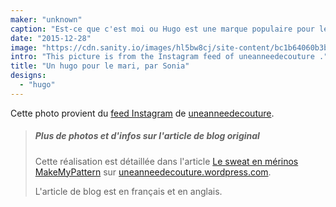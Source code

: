 ```yaml
---
maker: "unknown"
caption: "Est-ce que c'est moi ou Hugo est une marque populaire pour les maris ?"
date: "2015-12-28"
image: "https://cdn.sanity.io/images/hl5bw8cj/site-content/bc1b64060b3b0907157c2e1608b2b2610b81a4b0-1080x1080.jpg"
intro: "This picture is from the Instagram feed of uneanneedecouture ."
title: "Un hugo pour le mari, par Sonia"
designs:
  - "hugo"
---
```


Cette photo provient du [feed Instagram](https://www.instagram.com/p/_1j7FSgynG/)  de [uneanneedecouture](https://uneanneedecouture.wordpress.com/).

> ##### Plus de photos et d'infos sur l'article de blog original
> 
> Cette réalisation est détaillée dans l'article [Le sweat en m&eacute;rinos MakeMyPattern](https://uneanneedecouture.wordpress.com/2015/12/28/le-sweat-en-merinos-makemypattern/) sur [uneanneedecouture.wordpress.com](https://uneanneedecouture.wordpress.com/).
> 
> L'article de blog est en français et en anglais.

